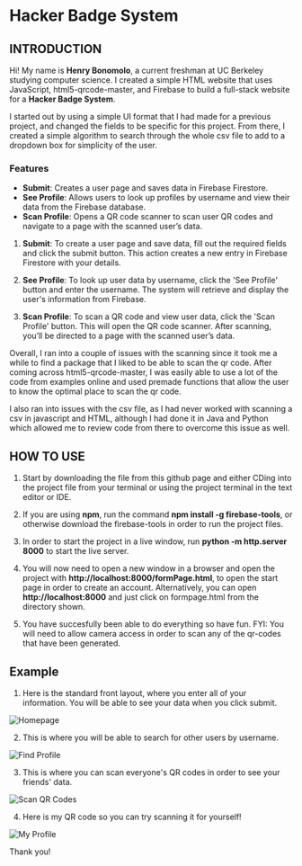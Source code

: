 # Hacker Badge System

## INTRODUCTION

Hi! My name is **Henry Bonomolo**, a current freshman at UC Berkeley studying computer science. I created a simple HTML website that uses JavaScript, html5-qrcode-master, and Firebase to build a full-stack website for a **Hacker Badge System**.

I started out by using a simple UI format that I had made for a previous project, and changed the fields to be specific for this project. From there, I created a simple algorithm to search through the whole csv file to add to a dropdown box for simplicity of the user.

### Features
- **Submit**: Creates a user page and saves data in Firebase Firestore.
- **See Profile**: Allows users to look up profiles by username and view their data from the Firebase database.
- **Scan Profile**: Opens a QR code scanner to scan user QR codes and navigate to a page with the scanned user’s data.

1. **Submit**: To create a user page and save data, fill out the required fields and click the submit button. This action creates a new entry in Firebase Firestore with your details.

2. **See Profile**: To look up user data by username, click the 'See Profile' button and enter the username. The system will retrieve and display the user's information from Firebase.

3. **Scan Profile**: To scan a QR code and view user data, click the 'Scan Profile' button. This will open the QR code scanner. After scanning, you’ll be directed to a page with the scanned user’s data.

Overall, I ran into a couple of issues with the scanning since it took me a while to find a package that I liked to be able to scan the qr code. After coming across html5-qrcode-master, I was easily able to use a lot of the code from examples online and used premade functions that allow the user to know the optimal place to scan the qr code.

I also ran into issues with the csv file, as I had never worked with scanning a csv in javascript and HTML, although I had done it in Java and Python which allowed me to review code from there to overcome this issue as well. 

## HOW TO USE

1. Start by downloading the file from this github page and either CDing into the project file from your terminal or using the project terminal in the text editor or IDE. 

2. If you are using **npm**, run the command **npm install -g firebase-tools**, or otherwise download the firebase-tools in order to run the project files.

3. In order to start the project in a live window, run **python -m http.server 8000** to start the live server.

4. You will now need to open a new window in a browser and open the project with **http://localhost:8000/formPage.html**, to open the start page in order to create an account. Alternatively, you can open **http://localhost:8000** and just click on formpage.html from the directory shown.

5. You have succesfully been able to do everything so have fun. FYI: You will need to allow camera access in order to scan any of the qr-codes that have been generated. 

## Example

1. Here is the standard front layout, where you enter all of your information. You will be able to see your data when you click submit.

![Homepage](https://github.com/henrybon806/hackathons/blob/0536590f18c24fd3771a0695be43c74a5744d276/Images/homepage.png)

2. This is where you will be able to search for other users by username.

![Find Profile](https://github.com/henrybon806/hackathons/blob/ed4a050142ef1dcc091ad58d727c3d4c9014e6e8/Images/findprofile.png)

3. This is where you can scan everyone's QR codes in order to see your friends' data.

![Scan QR Codes](https://github.com/henrybon806/hackathons/blob/9870502ccec794b04bbd908b876534591fac5b72/Images/scan.png)

4. Here is my QR code so you can try scanning it for yourself!

![My Profile](https://github.com/henrybon806/hackathons/blob/e26f130b40e96a63173a7112ccc895132b4d3674/Images/MyProfile.png)

Thank you!
